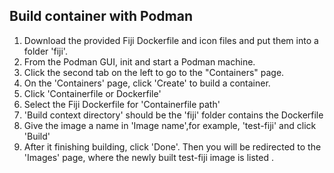 ## Build container with Podman

1. Download the provided Fiji Dockerfile and icon files and put them into a folder 'fiji'.
2. From the Podman GUI, init and start a Podman machine.
3. Click the second tab on the left to go to the "Containers" page.
4. On the 'Containers' page, click 'Create' to build a container.
5. Click 'Containerfile or Dockerfile'
6. Select the Fiji Dockerfile for 'Containerfile path'
7. 'Build context directory' should be the 'fiji' folder contains the Dockerfile
8. Give the image a name in 'Image name',for example, 'test-fiji' and click 'Build'
9. After it finishing building, click 'Done'. Then you will be redirected to the 'Images' page, where the newly built test-fiji image is listed .
